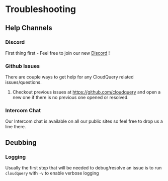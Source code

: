 # Troubleshooting

## Help Channels

### Discord

First thing first - Feel free to join our new [Discord](https://discord.gg/2mPfFYyAtQ) !

### Github Issues

There are couple ways to get help for any CloudQuery related issues/questions.

1. Checkout previous issues at https://github.com/cloudquery and open a new one if there is no previous one opened or resolved.

### Intercom Chat

Our Intercom chat is available on all our public sites so feel free to drop us a line there.

## Deubbing

### Logging

Usually the first step that will be needed to debug/resolve an issue is to run `cloudquery` with `-v` to enable verbose logging